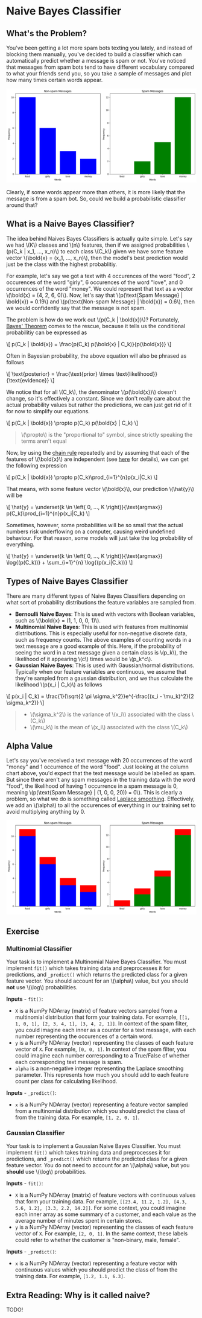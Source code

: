 # Naive Bayes Classifier

## What's the Problem?

You've been getting a lot more spam bots texting you lately, and instead of blocking them manually, you've decided to build a classifier which can automatically predict whether a message is spam or not. You've noticed that messages from spam bots tend to have different vocabulary compared to what your friends send you, so you take a sample of messages and plot how many times certain words appear.

![Word Frequency Column Chart](./imgs/mn_naive_bayes_plot1.png)

Clearly, if some words appear more than others, it is more likely that the message is from a spam bot. So, could we build a probabilistic classifier around that?

## What is a Naive Bayes Classifier?

The idea behind Naives Bayes Classifiers is actually quite simple. Let's say we had \\(K\\) classes and \\(n\\) features, then if we assigned probabilities \\(p(C_k | x_1, ..., x_n)\\) to each class \\(C_k\\) given we have some feature vector \\(\bold{x} = (x_1, ..., x_n)\\), then the model's best prediction would just be the class with the highest probablitiy.

For example, let's say we got a text with 4 occurences of the word "food", 2 occurences of the word "girly", 6 occurences of the word "love", and 0 occurrences of the word "money". We could represent that text as a vector \\(\bold{x} = (4, 2, 6, 0)\\). Now, let's say that \\(p(\text{Spam Message} | \bold{x}) = 0.19\\) and \\(p(\text{Non-spam Message} | \bold{x}) = 0.6\\), then we would confidently say that the message is not spam.

The problem is how do we work out \\(p(C_k | \bold{x})\\)? Fortunately, [Bayes' Theorem](https://www.wikiwand.com/en/Bayes'_theorem) comes to the rescue, because it tells us the conditional probabilitiy can be expressed as

\\[
p(C_k | \bold{x}) = \frac{p(C_k) p(\bold{x} | C_k)}{p(\bold{x})}
\\]

Often in Bayesian probability, the above equation will also be phrased as follows

\\[
\text{posterior} = \frac{\text{prior} \times \text{likelihood}}{\text{evidence}}
\\]

We notice that for all \\(C_k\\), the denominator \\(p(\bold{x})\\) doesn't change, so it's effectively a constant. Since we don't really care about the actual probability values but rather the predictions, we can just get rid of it for now to simplify our equations.

\\[
p(C_k | \bold{x}) \propto p(C_k) p(\bold{x} | C_k)
\\]

> \\(\propto\\) is the "proportional to" symbol, since strictly speaking the terms aren't equal

Now, by using the [chain rule](https://www.youtube.com/watch?v=v8Uw1TFl2WQ) repeatedly and by assuming that each of the features of \\(\bold{x}\\) are independent (see [here](https://www.youtube.com/watch?v=dNhdefN36E4) for details), we can get the following expression

\\[
p(C_k | \bold{x}) \propto p(C_k)\prod_{i=1}^{n}p(x_i|C_k)
\\]

That means, with some feature vector \\(\bold{x}\\), our prediction \\(\hat{y}\\) will be

\\[
\hat{y} = \underset{k \in \left\{ 0, ..., K \right\}}{\text{argmax}} p(C_k)\prod_{i=1}^{n}p(x_i|C_k)
\\]

Sometimes, however, some probabilities will be so small that the actual numbers risk underflowing on a computer, causing weird undefined behaviour. For that reason, some models will just take the log probability of everything.

\\[
\hat{y} = \underset{k \in \left\{ 0, ..., K \right\}}{\text{argmax}} \log{(p(C_k))} + \sum_{i=1}^{n} \log{(p(x_i|C_k))}
\\]

## Types of Naive Bayes Classifier

There are many different types of Naive Bayes Classifiers depending on what sort of probability distributions the feature variables are sampled from.

- **Bernoulli Naive Bayes**: This is used with vectors with Boolean variables, such as \\(\bold{x} = (1, 1, 0, 0, 1)\\).
- **Multinomial Naive Bayes**: This is used with features from multinomial distributions. This is especially useful for non-negative discrete data, such as frequency counts. The above examples of counting words in a text message are a good example of this. Here, if the probability of seeing the word in a text message given a certain class is \\(p_k\\), the likelihood of it appearing \\(c\\) times would be \\(p_k^c\\).
- **Gaussian Naive Bayes**: This is used with Gaussian/normal distributions. Typically when our feature variables are continuous, we assume that they're sampled from a gaussian distribution, and we thus calculate the likelihood \\(p(x_i | C_k)\\) as follows

\\[
p(x_i | C_k) = \frac{1}{\sqrt{2 \pi \sigma_k^2}}e^{-\frac{(x_i - \mu_k)^2}{2 \sigma_k^2}}
\\]

> - \\(\sigma_k^2\\) is the variance of \\(x_i\\) associated with the class \\(C_k\\)
> - \\(\mu_k\\) is the mean of \\(x_i\\) associated with the class \\(C_k\\)

## Alpha Value

Let's say you've received a text message with 20 occurrences of the word "money" and 1 occurrence of the word "food". Just looking at the column chart above, you'd expect that the text message would be labelled as spam. But since there aren't any spam messages in the training data with the word "food", the likelihood of having 1 occurrence in a spam message is 0, meaning \\(p(\text{Spam Message} | (1, 0, 0, 20)) = 0\\). This is clearly a problem, so what we do is something called [Laplace smoothing](https://datascience.stackexchange.com/questions/30473/how-does-the-mutlinomial-bayess-alpha-parameter-affects-the-text-classificati). Effectively, we add an \\(\alpha\\) to all the occurences of everything in our training set to avoid multiplying anything by 0.

![Laplace Smoothed Multinomial Naive Bayes](./imgs/mn_naive_bayes_plot2.png)

## Exercise

### Multinomial Classifier

Your task is to implement a Multinomial Naive Bayes Classifier. You must implement `fit()` which takes training data and preprocesses it for predictions, and `_predict()` which returns the predicted class for a given feature vector. You should account for an \\(\alpha\\) value, but you should **not** use \\(\log\\) probabilities.

**Inputs** - `fit()`:

- `X` is a NumPy NDArray (matrix) of feature vectors sampled from a multinomial distribution that form your training data. For example, `[[1, 1, 0, 1], [2, 3, 4, 1], [3, 4, 2, 1]]`. In context of the spam filter, you could imagine each inner as a counter for a text message, with each number representing the occurences of a certain word.
- `y` is a NumPy NDArray (vector) representing the classes of each feature vector of `X`. For example, `[0, 0, 1]`. In context of the spam filter, you could imagine each number corresponding to a True/False of whether each corresponding text message is spam.
- `alpha` is a non-negative integer representing the Laplace smoothing parameter. This represents how much you should add to each feature count per class for calculating likelihood.

**Inputs** - `_predict()`:

- `x` is a NumPy NDArray (vector) representing a feature vector sampled from a multinomial distribution which you should predict the class of from the training data. For example, `[1, 2, 0, 1]`.

### Gaussian Classifier

Your task is to implement a Gaussian Naive Bayes Classifier. You must implement `fit()` which takes training data and preprocesses it for predictions, and `_predict()` which returns the predicted class for a given feature vector. You do not need to account for an \\(\alpha\\) value, but you **should** use \\(\log\\) probabilities.

**Inputs** - `fit()`:

- `X` is a NumPy NDArray (matrix) of feature vectors with continuous values that form your training data. For example, `[[23.4, 11.2, 1.2], [4.3, 5.6, 1.2], [3.3, 2.2, 14.2]]`. For some context, you could imagine each inner array as some summary of a customer, and each value as the average number of minutes spent in certain stores.
- `y` is a NumPy NDArray (vector) representing the classes of each feature vector of `X`. For example, `[2, 0, 1]`. In the same context, these labels could refer to whether the customer is "non-binary, male, female".

**Inputs** - `_predict()`:

- `x` is a NumPy NDArray (vector) representing a feature vector with continuous values which you should predict the class of from the training data. For example, `[1.2, 1.1, 6.3]`.

## Extra Reading: Why is it called naive?

TODO!
